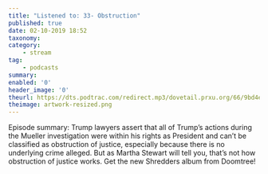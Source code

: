 ```yaml
---
title: "Listened to: 33- Obstruction"
published: true
date: 02-10-2019 18:52
taxonomy:
category:
	- stream
tag:
	- podcasts
summary:
enabled: '0'
header_image: '0'
theurl: https://dts.podtrac.com/redirect.mp3/dovetail.prxu.org/66/9bd4ebab-3a7e-402b-bf6d-1f7bb3b3348f/TCL_33_OBSTRUCTION_PT01.mp3
theimage: artwork-resized.png
--- 
```

Episode summary: Trump lawyers assert that all of Trump’s actions during the Mueller investigation were within his rights as President and can’t be classified as obstruction of justice, especially because there is no underlying crime alleged. But as Martha Stewart will tell you, that’s not how obstruction of justice works. Get the new Shredders album from Doomtree!
